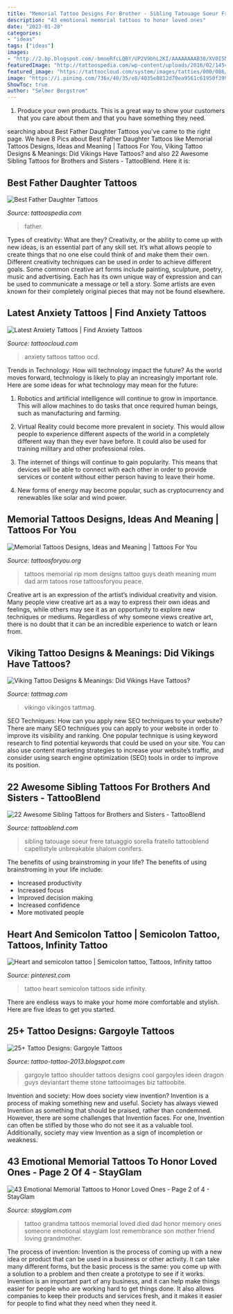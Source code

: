 ```yaml
---
title: "Memorial Tattoo Designs For Brother - Sibling Tatouage Soeur Frere Tatuaggio Sorella Fratello Tattooblend Capellistyle Unbreakable Shalom Conifers"
description: "43 emotional memorial tattoos to honor loved ones"
date: "2023-01-28"
categories:
- "ideas"
tags: ["ideas"]
images:
- "http://2.bp.blogspot.com/-bmneRfcLQBY/UP2V9bhL2KI/AAAAAAAAB38/XV0I5NArnH8/s1600/gargoyle_tattoo_19.jpg"
featuredImage: "http://tattoospedia.com/wp-content/uploads/2016/02/1454515629_thumb.jpeg"
featured_image: "https://tattoocloud.com/system/images/tatties/000/086/509/web/phone_upload.jpg?1491925018"
image: "https://i.pinimg.com/736x/40/35/e8/4035e8812d70ea9561c61950f39942c0--semicolon-tattoo-heart.jpg"
ShowToc: true
author: "Selmer Bergstrom"
---
```



1. Produce your own products. This is a great way to show your customers that you care about them and that you have something they need.

	

		
searching about Best Father Daughter Tattoos you've came to the right page. We have 8 Pics about Best Father Daughter Tattoos like Memorial Tattoos Designs, Ideas and Meaning | Tattoos For You, Viking Tattoo Designs &amp; Meanings: Did Vikings Have Tattoos? and also 22 Awesome Sibling Tattoos for Brothers and Sisters - TattooBlend. Here it is:
		
    
## Best Father Daughter Tattoos

<img loading=lazy src="http://tattoospedia.com/wp-content/uploads/2016/02/1454515629_thumb.jpeg" onerror="this.onerror=null;this.src='https://tse3.mm.bing.net/th?id=OIP.q1ZAemh0VMQ_M1aHAdvXqgHaLL&amp;pid=15.1';" alt="Best Father Daughter Tattoos">

_Source: tattoospedia.com_

>father. 

	

Types of creativity: What are they?
Creativity, or the ability to come up with new ideas, is an essential part of any skill set. It’s what allows people to create things that no one else could think of and make them their own. Different creativity techniques can be used in order to achieve different goals.
Some common creative art forms include painting, sculpture, poetry, music and advertising. Each has its own unique way of expression and can be used to communicate a message or tell a story. Some artists are even known for their completely original pieces that may not be found elsewhere.

    
## Latest Anxiety Tattoos | Find Anxiety Tattoos

<img loading=lazy src="https://tattoocloud.com/system/images/tatties/000/086/509/web/phone_upload.jpg?1491925018" onerror="this.onerror=null;this.src='https://tse4.mm.bing.net/th?id=OIP.1yT2QPchDDfiDUdmTgHLOQHaJ4&amp;pid=15.1';" alt="Latest Anxiety Tattoos | Find Anxiety Tattoos">

_Source: tattoocloud.com_

>anxiety tattoos tattoo ocd. 

	

Trends in Technology: How will technology impact the future?
As the world moves forward, technology is likely to play an increasingly important role. Here are some ideas for what technology may mean for the future:
1. Robotics and artificial intelligence will continue to grow in importance. This will allow machines to do tasks that once required human beings, such as manufacturing and farming.

2. Virtual Reality could become more prevalent in society. This would allow people to experience different aspects of the world in a completely different way than they ever have before. It could also be used for training military and other professional roles.

3. The internet of things will continue to gain popularity. This means that devices will be able to connect with each other in order to provide services or content without either person having to leave their home.

4. New forms of energy may become popular, such as cryptocurrency and renewables like solar and wind power.

    
## Memorial Tattoos Designs, Ideas And Meaning | Tattoos For You

<img loading=lazy src="http://www.tattoosforyou.org/wp-content/uploads/2013/09/Memorial-Tattoos-For-Mom.jpg" onerror="this.onerror=null;this.src='https://tse2.mm.bing.net/th?id=OIP.QEDytNfcRvkS29I-iayrmAHaJ3&amp;pid=15.1';" alt="Memorial Tattoos Designs, Ideas and Meaning | Tattoos For You">

_Source: tattoosforyou.org_

>tattoos memorial rip mom designs tattoo guys death meaning mum dad arm tatoos rose tattoosforyou peace. 

	

Creative art is an expression of the artist’s individual creativity and vision. Many people view creative art as a way to express their own ideas and feelings, while others may see it as an opportunity to explore new techniques or mediums. Regardless of why someone views creative art, there is no doubt that it can be an incredible experience to watch or learn from.

    
## Viking Tattoo Designs &amp; Meanings: Did Vikings Have Tattoos?

<img loading=lazy src="https://tattmag.com/wp-content/uploads/2020/11/Viking-Ship-Tattoo-3-1024x1024.jpg" onerror="this.onerror=null;this.src='https://tse1.mm.bing.net/th?id=OIP.wusyr9aP17hxWosVWnShJgHaHa&amp;pid=15.1';" alt="Viking Tattoo Designs &amp; Meanings: Did Vikings Have Tattoos?">

_Source: tattmag.com_

>vikingo vikingos tattmag. 

	

SEO Techniques: How can you apply new SEO techniques to your website?
There are many SEO techniques you can apply to your website in order to improve its visibility and ranking. One popular technique is using keyword research to find potential keywords that could be used on your site. You can also use content marketing strategies to increase your website’s traffic, and consider using search engine optimization (SEO) tools in order to improve its position.

    
## 22 Awesome Sibling Tattoos For Brothers And Sisters - TattooBlend

<img loading=lazy src="https://tattooblend.com/wp-content/uploads/2016/03/tree-sibling-tattoos.jpg" onerror="this.onerror=null;this.src='https://tse4.mm.bing.net/th?id=OIP.qV0vTchExyFejiiYRvKQ6wHaJK&amp;pid=15.1';" alt="22 Awesome Sibling Tattoos for Brothers and Sisters - TattooBlend">

_Source: tattooblend.com_

>sibling tatouage soeur frere tatuaggio sorella fratello tattooblend capellistyle unbreakable shalom conifers. 

	

The benefits of using brainstroming in your life?
The benefits of using brainstroming in your life include: 
- Increased productivity 
- Increased focus 
- Improved decision making 
- Increased confidence 
- More motivated people

    
## Heart And Semicolon Tattoo | Semicolon Tattoo, Tattoos, Infinity Tattoo

<img loading=lazy src="https://i.pinimg.com/736x/40/35/e8/4035e8812d70ea9561c61950f39942c0--semicolon-tattoo-heart.jpg" onerror="this.onerror=null;this.src='https://tse2.mm.bing.net/th?id=OIP.2OR0Ed46hS2AsDzQMINgnAHaJ3&amp;pid=15.1';" alt="Heart and semicolon tattoo | Semicolon tattoo, Tattoos, Infinity tattoo">

_Source: pinterest.com_

>tattoo heart semicolon tattoos side infinity. 

	

There are endless ways to make your home more comfortable and stylish. Here are five ideas to get you started.

    
## 25+ Tattoo Designs: Gargoyle Tattoos

<img loading=lazy src="http://2.bp.blogspot.com/-bmneRfcLQBY/UP2V9bhL2KI/AAAAAAAAB38/XV0I5NArnH8/s1600/gargoyle_tattoo_19.jpg" onerror="this.onerror=null;this.src='https://tse4.mm.bing.net/th?id=OIP.FYq4CogoeFJ9ve2HyuphAgAAAA&amp;pid=15.1';" alt="25+ Tattoo Designs: Gargoyle Tattoos">

_Source: tattoo-tattoo-2013.blogspot.com_

>gargoyle tattoo shoulder tattoos designs cool gargoyles ideen dragon guys deviantart theme stone tattooimages biz tattoobite. 

	

Invention and society: How does society view invention?
Invention is a process of making something new and useful. Society has always viewed Invention as something that should be praised, rather than condemned. However, there are some challenges that Invention faces. For one, Invention can often be stifled by those who do not see it as a valuable tool. Additionally, society may view Invention as a sign of incompletion or weakness.

    
## 43 Emotional Memorial Tattoos To Honor Loved Ones - Page 2 Of 4 - StayGlam

<img loading=lazy src="https://stayglam.com/wp-content/uploads/2017/05/Untitled-design-25.jpg" onerror="this.onerror=null;this.src='https://tse1.mm.bing.net/th?id=OIP.HWauBHyl9LtcN0S6IbAnXwHaEf&amp;pid=15.1';" alt="43 Emotional Memorial Tattoos to Honor Loved Ones - Page 2 of 4 - StayGlam">

_Source: stayglam.com_

>tattoo grandma tattoos memorial loved died dad honor memory ones someone emotional stayglam lost remembrance son mother friend loving grandmother. 

	

The process of invention:
Invention is the process of coming up with a new idea or product that can be used in a business or other activity. It can take many different forms, but the basic process is the same: you come up with a solution to a problem and then create a prototype to see if it works.
Invention is an important part of any business, and it can help make things easier for people who are working hard to get things done. It also allows companies to keep their products and services fresh, and it makes it easier for people to find what they need when they need it.

